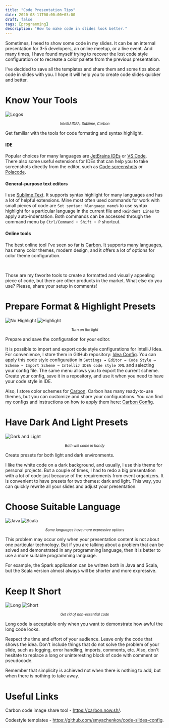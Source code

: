 ```yaml
---
title: "Code Presentation Tips"
date: 2020-08-11T00:00:00+03:00
draft: false
tags: [programming]
description: "How to make code in slides look better."
---
```


Sometimes, I need to show some code in my slides. It can be an internal presentation for 3-5 developers, an online meetup, or a live event. And many times, I have found myself trying to recover the lost code style configuration or to recreate a color palette from the previous presentation.

I've decided to save all the templates and share them and some tips about code in slides with you. I hope it will help you to create code slides quicker and better. 

# Know Your Tools

![Logos](/images/6_code_presentation/logos.png#center)

<div style="text-align: center; font-size:0.8em; font-style: italic;">IntelliJ IDEA, Sublime, Carbon</div>

Get familiar with the tools for code formating and syntax highlight.

#### IDE
Popular choices for many languages are [JetBrains IDEs](https://jetbrains.com/) or [VS Code](https://code.visualstudio.com/).  
There also some useful extensions for IDEs that can help you to take screenshots directly from the editor, such as [Code screenshots](https://plugins.jetbrains.com/plugin/9406-code-screenshots) or [Polacode](https://dev.to/arbaoui_mehdi/take-a-screenshot-of-vscode-using-polacode-extension-524h).  

#### General-purpose text editors
I use [Sublime Text](https://www.sublimetext.com/). It supports syntax highlight for many languages and has a lot of helpful extensions. Mine most often used commands for work with small pieces of code are `Set syntax: %language_name%` to use syntax highlight for a particular language in the current file and `Reindent Lines` to apply auto-indentation. Both commands can be accessed through the command menu by `Ctrl/Command + Shift + P` shortcut.

#### Online tools
The best online tool I've seen so far is [Carbon](https://carbon.now.sh/). It supports many languages, has many color themes, modern design, and it offers a lot of options for color theme configuration.

<br>

Those are my favorite tools to create a formatted and visually appealing piece of code, but there are other products in the market. What else do you use? Please, share your setup in comments!

# Prepare Format & Highlight Presets

![No Highlight](/images/6_code_presentation/highlight_1.png#center)
![Highlight](/images/6_code_presentation/highlight_2.png#center)

<div style="text-align: center; font-size:0.8em; font-style: italic;">Turn on the light</div>

Prepare and save the configuration for your editor.

It is possible to import and export code style configurations for IntelliJ Idea. For convenience, I store them in GitHub repository: [Idea Config](https://github.com/smyachenkov/code-slides-config/tree/master/idea). You can apply this code style configuration in `Settings → Editor → Code Style → Scheme → Import Scheme → IntelliJ IDEA code style XML` and selecting your config file. The same menu allows you to export the current scheme. Create your config, save it in a repository, and use it when you need to have your code style in IDE.

Also, I store color schemes for [Carbon](https://carbon.now.sh/). Carbon has many ready-to-use themes, but you can customize and share your configurations. You can find my configs and instructions on how to apply them here: [Carbon Config](https://github.com/smyachenkov/code-slides-config/tree/master/carbon).

# Have Dark And Light Presets

![Dark and Light](/images/6_code_presentation/color.png#center)
<div style="text-align: center; font-size:0.8em; font-style: italic;">Both will come in handy</div>

Create presets for both light and dark environments.

I like the white code on a dark background, and usually, I use this theme for personal projects. But a couple of times, I had to redo a big presentation with a lot of code just because of the requirements from event organizers. It is convenient to have presets for two themes: dark and light. This way, you can quickly rewrite all your slides and adjust your presentation.
 
# Choose Suitable Language

![Java](/images/6_code_presentation/lang_1.png#center)
![Scala](/images/6_code_presentation/lang_2.png#center)

<div style="text-align: center; font-size:0.8em; font-style: italic;">Some languages have more expressive options</div>

This problem may occur only when your presentation content is not about one particular technology. But if you are talking about a problem that can be solved and demonstrated in any programming language, then it is better to use a more suitable programming language.

For example, the Spark application can be written both in Java and Scala, but the Scala version almost always will be shorter and more expressive.  

# Keep It Short

![Long](/images/6_code_presentation/long_1.png#center)
![Short](/images/6_code_presentation/long_2.png#center)

<div style="text-align: center; font-size:0.8em; font-style: italic;">Get rid of non-essential code</div>

Long code is acceptable only when you want to demonstrate how awful the long code looks.

Respect the time and effort of your audience. Leave only the code that shows the idea. Don't include things that do not solve the problem of your slide, such as logging, error handling, imports, comments, etc. Also, don't hesitate to replace a long or uninteresting block of code with comment or pseudocode.

Remember that simplicity is achieved not when there is nothing to add, but when there is nothing to take away.

# Useful Links

Carbon code image share tool - https://carbon.now.sh/.

Codestyle templates - https://github.com/smyachenkov/code-slides-config.
